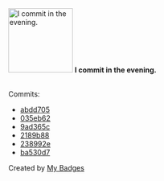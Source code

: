 <img src="https://my-badges.github.io/my-badges/evening-commits.png" alt="I commit in the evening." title="I commit in the evening." width="128">
<strong>I commit in the evening.</strong>
<br><br>

Commits:

- <a href="https://github.com/mmichie/m28/commit/abdd70595b5189d0ce9561c2dc52ea30df6c9bd4">abdd705</a>
- <a href="https://github.com/mmichie/m28/commit/035eb626cd3aea26051ced59ea97b348c0aa35e2">035eb62</a>
- <a href="https://github.com/mmichie/m28/commit/9ad365cb0a29e74591955aeeeef9f2eee93bf1bd">9ad365c</a>
- <a href="https://github.com/mmichie/m28/commit/2189b883b729d822e4015e3a7fb726beebf874c0">2189b88</a>
- <a href="https://github.com/mmichie/cardsharp/commit/238992e6f609d40e2656af6d90abba6f2011a2ee">238992e</a>
- <a href="https://github.com/mmichie/m28/commit/ba530d7497459736a3462b83075f7e2fb3867776">ba530d7</a>


Created by <a href="https://github.com/my-badges/my-badges">My Badges</a>